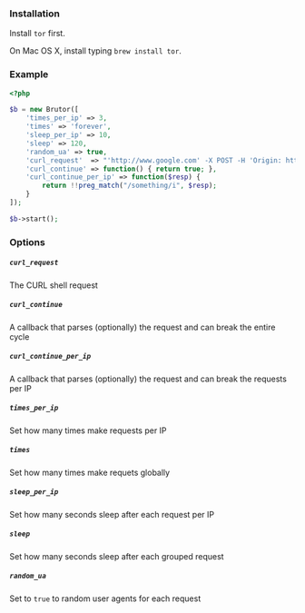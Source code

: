 ### Installation

Install `tor` first.

On Mac OS X, install typing `brew install tor`.

### Example

```php
<?php

$b = new Brutor([
	'times_per_ip' => 3,
	'times' => 'forever',
	'sleep_per_ip' => 10,
	'sleep' => 120,
	'random_ua'	=> true,
	'curl_request'	=> "'http://www.google.com' -X POST -H 'Origin: http://www.google.com'",
	'curl_continue' => function() { return true; },
	'curl_continue_per_ip' => function($resp) {
		return !!preg_match("/something/i", $resp);
	}
]);

$b->start();
```

### Options

##### `curl_request`

The CURL shell request

##### `curl_continue`

A callback that parses (optionally) the request and can break the entire cycle

##### `curl_continue_per_ip`

A callback that parses (optionally) the request and can break the requests per IP

##### `times_per_ip`

Set how many times make requests per IP

##### `times`

Set how many times make requets globally

##### `sleep_per_ip`

Set how many seconds sleep after each request per IP

##### `sleep`

Set how many seconds sleep after each grouped request

##### `random_ua`

Set to `true` to random user agents for each request


